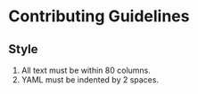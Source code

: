 # Contributing Guidelines

## Style

1. All text must be within 80 columns.
2. YAML must be indented by 2 spaces.
